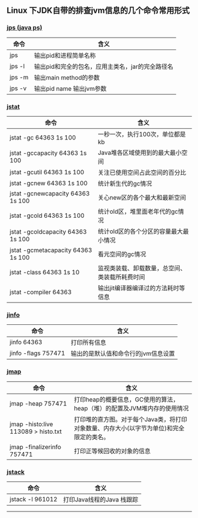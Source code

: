 ## Linux 下JDK自带的排查jvm信息的几个命令常用形式  
  
  
### [jps (java ps)][0]
|命令         |含义|
|----        |-----|
|jps         |输出pid和进程简单名称|
|jps -l      |输出pid和完全的包名，应用主类名，jar的完全路径名|
|jps -m      |输出main method的参数|
|jps -v      |输出pid name 输出jvm参数|


### [jstat][1]
|命令         |含义|
|----        |-----|
|jstat -gc              64363 1s 100             |一秒一次，执行100次，单位都是 kb|
|jstat -gccapacity      64363 1s 100             |Java堆各区域使用到的最大最小空间|
|jstat -gcutil          64363 1s 100             |关注已使用空间占此空间的百分比|
|jstat -gcnew           64363 1s 100             |统计新生代的gc情况|
|jstat -gcnewcapacity   64363 1s 100             |关心new区的各个最大和最新空间|
|jstat -gcold           64363 1s 100             |统计old区，堆里面老年代的gc情况|
|jstat -gcoldcapacity   64363 1s 100             |统计old区的各个分区的容量最大最小情况| 
|jstat -gcmetacapacity  64363 1s 100             |看元空间的gc情况| 
|jstat -class           64363 1s 10              |监视类装载、卸载数量，总空间、类装载所耗费时间| 
|jstat -compiler        64363                    |输出jit编译器编译过的方法耗时等信息| 


### [jinfo][2]
|命令         |含义|
|----        |-----|
|jinfo 64363             |打印所有信息|
|jinfo -flags 757471     |输出的是默认值和命令行的jvm信息设置|


### [jmap][3]
|命令         |含义|
|----        |-----|
|jmap -heap            757471                     |打印heap的概要信息，GC使用的算法，heap（堆）的配置及JVM堆内存的使用情况|
|jmap -histo:live      113089 > histo.txt         |打印堆的直方图。对于每个Java类，将打印对象数量、内存大小(以字节为单位)和完全限定的类名。|
|jmap -finalizerinfo   757471                     |打印正等候回收的对象的信息|


### [jstack][4]
|命令         |含义|
|----        |-----|
|jstack -l 961012          |打印Java线程的Java 栈跟踪|



*******************
[0]: https://lixuekai.blog.csdn.net/article/details/106421721
[1]: https://lixuekai.blog.csdn.net/article/details/106524222
[2]: https://lixuekai.blog.csdn.net/article/details/106555276
[3]: https://lixuekai.blog.csdn.net/article/details/106672147
[4]: https://lixuekai.blog.csdn.net/article/details/106691145
